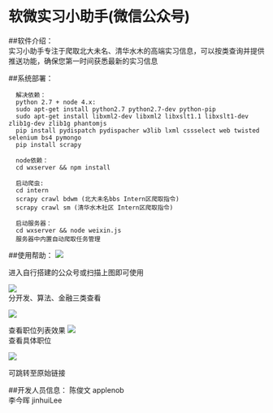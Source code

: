# 软微实习小助手(微信公众号)
##软件介绍：  
实习小助手专注于爬取北大未名、清华水木的高端实习信息，可以按类查询并提供推送功能，确保您第一时间获悉最新的实习信息

##系统部署：
```
  解决依赖：
  python 2.7 + node 4.x:  
  sudo apt-get install python2.7 python2.7-dev python-pip  
  sudo apt-get install libxml2-dev libxml2 libxslt1.1 libxslt1-dev zlib1g-dev zlib1g phantomjs
  pip install pydispatch pydispacher w3lib lxml cssselect web twisted selenium bs4 pymongo
  pip install scrapy
  
  node依赖：
  cd wxserver && npm install
  
  启动爬虫:
  cd intern 
  scrapy crawl bdwm (北大未名bbs Intern区爬取指令)
  scrapy crawl sm (清华水木社区 Intern区爬取指令)
  
  启动服务器：
  cd wxserver && node weixin.js
  服务器中内置自动爬取任务管理
```

##使用帮助：
  ![](https://raw.githubusercontent.com/applenob/intern/master/wxserver/public/2dcode.jpeg)  
  
  进入自行搭建的公众号或扫描上图即可使用  
  
  ![](https://raw.githubusercontent.com/applenob/intern/master/wxserver/public/3.jpg)  
  分开发、算法、金融三类查看
  
  
  
  ![](https://raw.githubusercontent.com/applenob/intern/master/wxserver/public/4.jpg)  
  
  查看职位列表效果
  ![](https://raw.githubusercontent.com/applenob/intern/master/wxserver/public/6.jpg)  
  查看具体职位  
  
  ![](https://raw.githubusercontent.com/applenob/intern/master/wxserver/public/7.jpg)  
  
  可跳转至原始链接  
  

  
  
##开发人员信息：
  陈俊文 applenob  
  李今晖 jinhuiLee
